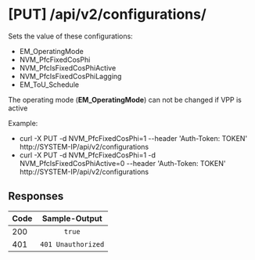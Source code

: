 # [PUT] /api/v2/configurations/

Sets the value of these configurations:
- EM_OperatingMode
- NVM_PfcFixedCosPhi
- NVM_PfcIsFixedCosPhiActive
- NVM_PfcIsFixedCosPhiLagging
- EM_ToU_Schedule

The operating mode (**EM_OperatingMode**) can not be changed if VPP is active

Example:
- curl -X PUT -d NVM_PfcFixedCosPhi=1 --header 'Auth-Token: TOKEN' http://SYSTEM-IP/api/v2/configurations
- curl -X PUT -d NVM_PfcFixedCosPhi=1 -d NVM_PfcIsFixedCosPhiActive=0 --header 'Auth-Token: TOKEN' http://SYSTEM-IP/api/v2/configurations

## Responses
| Code | Sample-Output |
| ------------ | :------------: |
| 200 | ``` true ``` |
| 401 | ``` 401 Unauthorized ``` |
